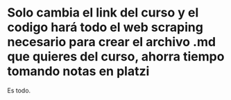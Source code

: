 # Solo cambia el link del curso y el codigo hará todo el web scraping necesario para crear el archivo .md que quieres del curso, ahorra tiempo tomando notas en platzi

Es todo.
